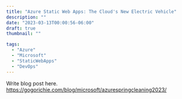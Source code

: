 ```yaml
---
title: "Azure Static Web Apps: The Cloud's New Electric Vehicle"
description: ""
date: "2023-03-13T00:00:56-06:00"
draft: true
thumbnail: ""

tags:
  - "Azure"
  - "Microsoft"
  - "StaticWebApps"
  - "DevOps"
---
```



Write blog post here.
https://gogorichie.com/blog/microsoft/azurespringcleaning2023/ 